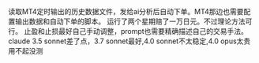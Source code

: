 读取MT4定时输出的历史数据文件，发给ai分析后自动下单。MT4那边也需要配置输出数据和自动下单的脚本。
运行了两个星期赔了一万日元。不过理论方法可行。
止盈和止损最好自己手动调整，prompt也需要精确描述自己的交易手法。
claude 3.5 sonnet差了点，3.7 sonnet最好,4.0 sonnet不太稳定,4.0 opus太贵用不起没测
